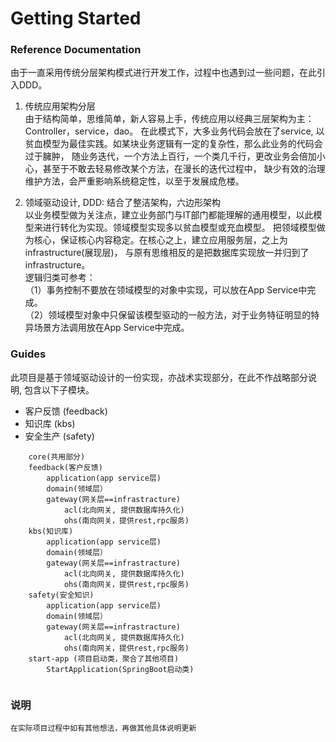 # Getting Started

### Reference Documentation
由于一直采用传统分层架构模式进行开发工作，过程中也遇到过一些问题，在此引入DDD。
1. 传统应用架构分层  
   由于结构简单，思维简单，新人容易上手，传统应用以经典三层架构为主：Controller，service，dao。
   在此模式下，大多业务代码会放在了service, 以贫血模型为最佳实践。如某块业务逻辑有一定的复杂性，那么此业务的代码会过于臃肿，
   随业务迭代，一个方法上百行，一个类几千行，更改业务会倍加小心，甚至于不敢去轻易修改某个方法，在漫长的迭代过程中，
   缺少有效的治理维护方法，会严重影响系统稳定性，以至于发展成危楼。  
      
2. 领域驱动设计, DDD: 结合了整洁架构，六边形架构   
   以业务模型做为关注点，建立业务部门与IT部门都能理解的通用模型，以此模型来进行转化为实现。领域模型实现多以贫血模型或充血模型。
   把领域模型做为核心，保证核心内容稳定。在核心之上，建立应用服务层，之上为infrastructure(展现层)，
   与原有思维相反的是把数据库实现放一并归到了infrastructure。     
   逻辑归类可参考：   
   （1）事务控制不要放在领域模型的对象中实现，可以放在App Service中完成。   
   （2）领域模型对象中只保留该模型驱动的一般方法，对于业务特征明显的特异场景方法调用放在App Service中完成。
   
   

 ### Guides
此项目是基于领域驱动设计的一份实现，亦战术实现部分，在此不作战略部分说明, 包含以下子模块。

* 客户反馈 (feedback) 
* 知识库 (kbs)
* 安全生产 (safety)  
    
```
    core(共用部分)
    feedback(客户反馈)
        application(app service层)
        domain(领域层）
        gateway(网关层==infrastracture)
            acl(北向网关, 提供数据库持久化)
            ohs(南向网关，提供rest,rpc服务)
    kbs(知识库)
        application(app service层)
        domain(领域层）
        gateway(网关层==infrastracture)
            acl(北向网关, 提供数据库持久化)
            ohs(南向网关，提供rest,rpc服务)
    safety(安全知识)
        application(app service层)
        domain(领域层）
        gateway(网关层==infrastracture)
            acl(北向网关, 提供数据库持久化)
            ohs(南向网关，提供rest,rpc服务)
    start-app (项目启动类，聚合了其他项目)        
        StartApplication(SpringBoot启动类)


```

### 说明
    在实际项目过程中如有其他想法，再做其他具体说明更新


    
    










